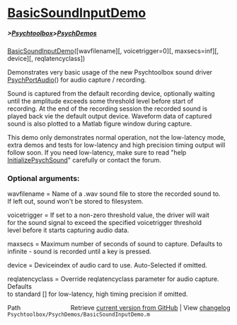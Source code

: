 # [BasicSoundInputDemo](BasicSoundInputDemo)
##### >[Psychtoolbox](Psychtoolbox)>[PsychDemos](PsychDemos)

[BasicSoundInputDemo](BasicSoundInputDemo)([wavfilename][, voicetrigger=0][, maxsecs=inf][, device][, reqlatencyclass])  
  
Demonstrates very basic usage of the new Psychtoolbox sound driver  
[PsychPortAudio](PsychPortAudio)() for audio capture / recording.  
  
Sound is captured from the default recording device, optionally waiting  
until the amplitude exceeds some threshold level before start of  
recording. At the end of the recording session the recorded sound is  
played back vie the default output device. Waveform data of captured  
sound is also plotted to a Matlab figure window during capture.  
  
This demo only demonstrates normal operation, not the low-latency mode,  
extra demos and tests for low-latency and high precision timing output will  
follow soon. If you need low-latency, make sure to read "help  
[InitializePsychSound](InitializePsychSound)" carefully or contact the forum.  
  
### Optional arguments:  
  
wavfilename = Name of a .wav sound file to store the recorded sound to.  
              If left out, sound won't be stored to filesystem.  
  
voicetrigger = If set to a non-zero threshold value, the driver will wait  
               for the sound signal to exceed the specified voicetrigger threshold  
               level before it starts capturing audio data.  
  
maxsecs      = Maximum number of seconds of sound to capture. Defaults to  
               infinite - sound is recorded until a key is pressed.  
  
device       = Deviceindex of audio card to use. Auto-Selected if omitted.  
  
reqlatencyclass = Override reqlatencyclass parameter for audio capture. Defaults  
                  to standard [] for low-latency, high timing precision if omitted.  
  




<div class="code_header" style="text-align:right;">
  <span style="float:left;">Path&nbsp;&nbsp;</span> <span class="counter">Retrieve <a href=
  "https://raw.github.com/Psychtoolbox-3/Psychtoolbox-3/beta/Psychtoolbox/PsychDemos/BasicSoundInputDemo.m">current version from GitHub</a> | View <a href=
  "https://github.com/Psychtoolbox-3/Psychtoolbox-3/commits/beta/Psychtoolbox/PsychDemos/BasicSoundInputDemo.m">changelog</a></span>
</div>
<div class="code">
  <code>Psychtoolbox/PsychDemos/BasicSoundInputDemo.m</code>
</div>

